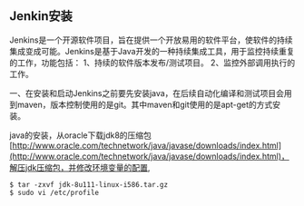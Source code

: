## Jenkin安装
Jenkins是一个开源软件项目，旨在提供一个开放易用的软件平台，使软件的持续集成变成可能。Jenkins是基于Java开发的一种持续集成工具，用于监控持续重复的工作，功能包括：
1、持续的软件版本发布/测试项目。
2、监控外部调用执行的工作。

一、在安装和启动Jenkins之前要先安装java，在后续自动化编译和测试项目会用到maven，版本控制使用的是git。其中maven和git使用的是apt-get的方式安装。

java的安装，从oracle下载jdk8的压缩包[http://www.oracle.com/technetwork/java/javase/downloads/index.html](http://www.oracle.com/technetwork/java/javase/downloads/index.html)，解压jdk压缩包，并修改环境变量的配置,
```
$ tar -zxvf jdk-8u111-linux-i586.tar.gz
$ sudo vi /etc/profile

```

